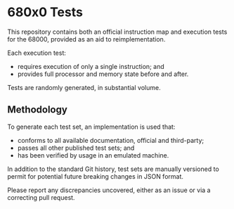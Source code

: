 # 680x0 Tests

This repository contains both an official instruction map and execution tests for the 68000, provided as an aid to reimplementation.

Each execution test:
* requires execution of only a single instruction; and
* provides full processor and memory state before and after.

Tests are randomly generated, in substantial volume.

## Methodology

To generate each test set, an implementation is used that:
* conforms to all available documentation, official and third-party;
* passes all other published test sets; and
* has been verified by usage in an emulated machine.

In addition to the standard Git history, test sets are manually versioned to permit for potential future breaking changes in JSON format.

Please report any discrepancies uncovered, either as an issue or via a correcting pull request.
